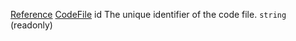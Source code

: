 [Reference](https://www.framer.com/developers/reference)
[CodeFile](https://www.framer.com/developers/reference/plugins-code-file)
id
The unique identifier of the code file.
`string` (readonly)
